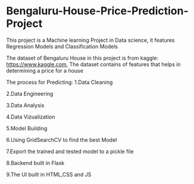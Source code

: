 # Bengaluru-House-Price-Prediction-Project
This project is a Machine learning  Project in Data science, it features Regression Models and Classification Models 

The dataset of Bengaluru House in this project is from kaggle: https://www.kaggle.com, The dataset contains of  features that helps in determining a price for a house

The process for Predicting:
1.Data Cleaning

2.Data Engineering

3.Data Analysis

4.Data Vizualization

5.Model Building

6.Using GridSearchCV to find the best Model

7.Export the trained and tested model to a pickle file

8.Backend built in Flask

9.The UI built in HTML,CSS and JS
